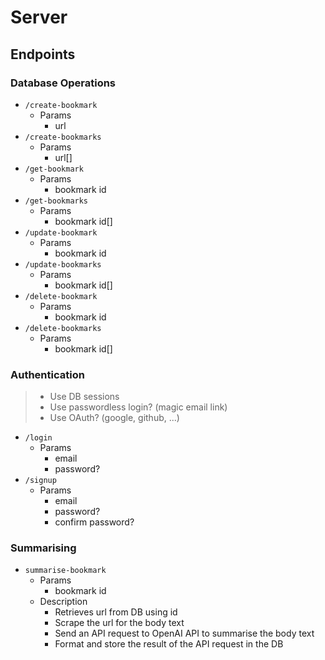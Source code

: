 # Server

## Endpoints

### Database Operations

- `/create-bookmark`
  - Params
    - url
- `/create-bookmarks`
  - Params
    - url[]
- `/get-bookmark`
  - Params
    - bookmark id
- `/get-bookmarks`
  - Params
    - bookmark id[]
- `/update-bookmark`
  - Params
    - bookmark id
- `/update-bookmarks`
  - Params
    - bookmark id[]
- `/delete-bookmark`
  - Params
    - bookmark id
- `/delete-bookmarks`
  - Params
    - bookmark id[]

### Authentication

> - Use DB sessions
> - Use passwordless login? (magic email link)
> - Use OAuth? (google, github, ...)

- `/login`
  - Params
    - email
    - password?
- `/signup`
  - Params
    - email
    - password?
    - confirm password?

### Summarising

- `summarise-bookmark`
  - Params
    - bookmark id
  - Description
    - Retrieves url from DB using id
    - Scrape the url for the body text
    - Send an API request to OpenAI API to summarise the body text
    - Format and store the result of the API request in the DB
